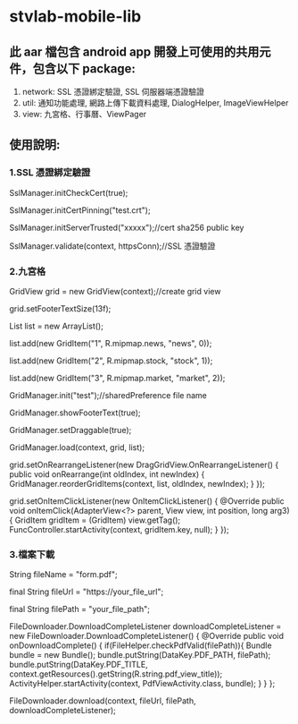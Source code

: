 # stvlab-mobile-lib

## 此 aar 檔包含 android app 開發上可使用的共用元件，包含以下 package:
1. network: SSL 憑證綁定驗證, SSL 伺服器端憑證驗證
2. util: 通知功能處理, 網路上傳下載資料處理, DialogHelper, ImageViewHelper
3. view: 九宮格、行事曆、ViewPager


## 使用說明:

### 1.SSL 憑證綁定驗證
SslManager.initCheckCert(true);

SslManager.initCertPinning("test.crt");

SslManager.initServerTrusted("xxxxx");//cert sha256 public key

SslManager.validate(context, httpsConn);//SSL 憑證驗證


### 2.九宮格
GridView grid = new GridView(context);//create grid view

grid.setFooterTextSize(13f);

List<GridItem> list = new ArrayList<GridItem>();

list.add(new GridItem("1", R.mipmap.news, "news", 0));

list.add(new GridItem("2", R.mipmap.stock, "stock", 1));

list.add(new GridItem("3", R.mipmap.market, "market", 2));

GridManager.init("test");//sharedPreference file name

GridManager.showFooterText(true);

GridManager.setDraggable(true);

GridManager.load(context, grid, list);

grid.setOnRearrangeListener(new DragGridView.OnRearrangeListener() {
	public void onRearrange(int oldIndex, int newIndex) {
		GridManager.reorderGridItems(context, list, oldIndex, newIndex);
	}
});

grid.setOnItemClickListener(new OnItemClickListener() {
	@Override
	public void onItemClick(AdapterView<?> parent, View view, int position, long arg3) {
		GridItem gridItem = (GridItem) view.getTag();
		FuncController.startActivity(context, gridItem.key, null);
	}
});


### 3.檔案下載
String fileName = "form.pdf";

final String fileUrl = "https://your_file_url";

final String filePath = "your_file_path";

FileDownloader.DownloadCompleteListener downloadCompleteListener = new FileDownloader.DownloadCompleteListener() {
	@Override
	public void onDownloadComplete() {
		if(FileHelper.checkPdfValid(filePath)){
			Bundle bundle = new Bundle();
			bundle.putString(DataKey.PDF_PATH, filePath);
			bundle.putString(DataKey.PDF_TITLE, context.getResources().getString(R.string.pdf_view_title));
			ActivityHelper.startActivity(context, PdfViewActivity.class, bundle);
		}
	}
};

FileDownloader.download(context, fileUrl, filePath, downloadCompleteListener);